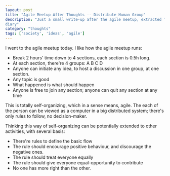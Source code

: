 ```yaml
---
layout: post
title: "Agile Meetup After Thoughts -- Distribute Human Group"
description: "Just a small write-up after the agile meetup, extracted from my
diary"
category: "thoughts"
tags: ['society', 'ideas', 'agile']
---
```


I went to the agile meetup today. I like how the agile meetup runs:

- Break 2 hours' time down to 4 sections, each section is 0.5h long.
- At each section, there're 4 groups: A B C D
- Anyone can initiate any idea, to host a discussion in one group, at one
  section.
- Any topic is good
- What happened is what should happen
- Anyone is free to join any section; anyone can quit any section at any time

This is totally self-organizing, which in a sense means, agile. The each of the
person can be viewed as a computer in a big distributed system; there's only
rules to follow, no decision-maker.

Thinking this way of self-organizing can be potentially extended to other
activities, with several basis:

- There're rules to define the basic flow
- The rule should encourage positive behaviour, and discourage the  negative
  ones. 
- The rule should treat everyone equally
- The rule should give everyone equal-opportunity to contribute
- No one has more right than the other.
